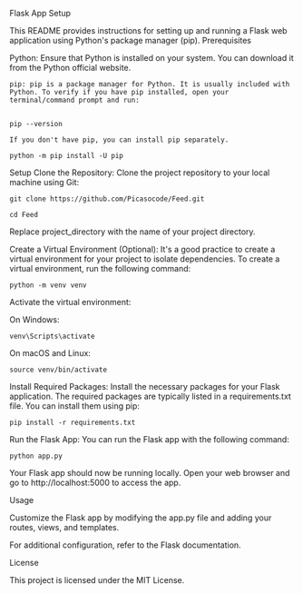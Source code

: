 Flask App Setup

This README provides instructions for setting up and running a Flask web application using Python's package manager (pip).
Prerequisites

Python: Ensure that Python is installed on your system. You can download it from the Python official website.

    pip: pip is a package manager for Python. It is usually included with Python. To verify if you have pip installed, open your terminal/command prompt and run:


    pip --version

    If you don't have pip, you can install pip separately.

    python -m pip install -U pip 

Setup
Clone the Repository: Clone the project repository to your local machine using Git:

    git clone https://github.com/Picasocode/Feed.git
    
    cd Feed

Replace project_directory with the name of your project directory.

Create a Virtual Environment (Optional): It's a good practice to create a virtual environment for your project to isolate dependencies. To create a virtual environment, run the following command:

    python -m venv venv

Activate the virtual environment:

On Windows:

    venv\Scripts\activate

On macOS and Linux:

    source venv/bin/activate

Install Required Packages: Install the necessary packages for your Flask application. The required packages are typically listed in a requirements.txt file. You can install them using pip:

    pip install -r requirements.txt

Run the Flask App: You can run the Flask app with the following command:

    python app.py

Your Flask app should now be running locally. Open your web browser and go to http://localhost:5000 to access the app.

Usage

Customize the Flask app by modifying the app.py file and adding your routes, views, and templates.

For additional configuration, refer to the Flask documentation.

License

This project is licensed under the MIT License.
